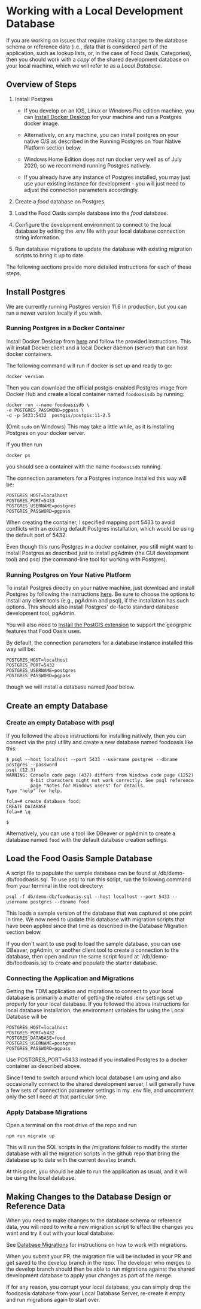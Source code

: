 # Working with a Local Development Database

If you are working on issues that require making changes to the database schema or reference data (i.e., data that is considered part of the application, such as lookup lists, or, in the case of Food Oasis, Categories),
then you should work with a _copy_ of the shared development database on your local machine, which we will refer to as a _Local Database_.

## Overview of Steps

1.  Install Postgres

    - If you develop on an IOS, Linux or Windows Pro edition machine, you can [Install Docker Desktop](https://www.docker.com/get-started) for your machine and run a Postgres docker image.

    - Alternatively, on any machine, you can install postgres on your native O/S as described in the Running Postgres on Your Native Platform section below.

    - Windows Home Edition does not run docker very well as of July 2020, so we recommend running Postgres natively.

    - If you already have any instance of Postgres installed, you may just use your existing instance for development - you will just need to adjust the connection parameters accordingly.

2.  Create a _food_ database on Postgres
3.  Load the Food Oasis sample database into the _food_ database.

4.  Configure the development environment to connect to the local database by editing the .env file with your local database connection string information.

5.  Run database migrations to update the database with existing migration scripts to bring it up to date.

The following sections provide more detailed instructions for each of these steps.

## Install Postgres

We are currently running Postgres version 11.6 in production, but you can run a newer version locally if you wish.

### Running Postgres in a Docker Container

Install Docker Desktop from [here](https://www.docker.com/get-started) and follow the provided instructions. This will install Docker client and a local Docker daemon (server) that can host docker containers.

The following command will run if docker is set up and ready to go:

```
docker version
```

Then you can download the official postgis-enabled Postgres image from Docker Hub and create a local container named `foodoasisdb` by running:

```
docker run --name foodoasisdb \
-e POSTGRES_PASSWORD=pgpass \
-d -p 5433:5432  postgis/postgis:11-2.5
```

(Omit `sudo` on Windows)
This may take a little while, as it is installing Postgres on your docker server.

If you then run

```
docker ps
```

you should see a container with the name `foodoasisdb` running.

The connection parameters for a Postgres instance installed this way will be:

```
POSTGRES_HOST=localhost
POSTGRES_PORT=5433
POSTGRES_USERNAME=postgres
POSTGRES_PASSWORD=pgpass
```

When creating the container, I specified mapping port 5433 to avoid conflicts with an existing default Postgres installation, which would be using the default port of 5432.

Even though this runs Postgres in a docker container, you still might want to install Postgres as described just to install pgAdmin (the GUI development tool) and psql (the command-line tool for working with Postgres).

### Running Postgres on Your Native Platform

To install Postgres directly on your native machine, just download and install Postgres by following the instructions [here](https://www.postgresql.org/download/). Be sure to choose the options to install any client tools (e.g., pgAdmin and psql), if the installation has such options. This should also install Postgres' de-facto standard database development tool, pgAdmin.

You will also need to [Install the PostGIS extension](https://postgis.net/install/) to support the geogrphic features that Food Oasis uses.

By default, the connection parameters for a database instance installed this way will be:

```
POSTGRES_HOST=localhost
POSTGRES_PORT=5432
POSTGRES_USERNAME=postgres
POSTGRES_PASSWORD=pgpass
```

though we will install a database named _food_ below.

## Create an empty Database

### Create an empty Database with psql

If you followed the above instructions for installing natively, then you can connect via the psql utility and create a new database named foodoasis like this:

```
$ psql --host localhost --port 5433 --username postgres --dbname postgres --password
psql (12.3)
WARNING: Console code page (437) differs from Windows code page (1252)
         8-bit characters might not work correctly. See psql reference
         page "Notes for Windows users" for details.
Type "help" for help.

fola=# create database food;
CREATE DATABASE
fola=# \q

$
```

Alternatively, you can use a tool like DBeaver or pgAdmin to create a database named `food` with the default database creation settings.

## Load the Food Oasis Sample Database

A script file to populate the sample database can be found at /db/demo-db/foodoasis.sql. To use psql to run this script, run the following command from your terminal in the root directory:

```
psql -f db/demo-db/foodoasis.sql --host localhost --port 5433 --username postgres --dbname food
```

This loads a sample version of the database that was captured at one point in time. We now need to update this database with migration scripts that have been applied since that time as described in the
Database Migration section below.

If you don't want to use psql to load the sample database, you can use DBeaver, pgAdmin, or another client tool to create a connection to the database, then open and run the same script found at `/db/demo-db/foodoasis.sql to create and populate the starter database.

### Connecting the Application and Migrations

Getting the TDM application and migrations to connect to your local database is primarily a matter of getting the related .env settings set up properly for your local database. If you followed the above instructions for local database installation, the environment variables for using the Local Database will be

```
POSTGRES_HOST=localhost
POSTGRES_PORT=5432
POSTGRES_DATABASE=food
POSTGRES_USERNAME=postgres
POSTGRES_PASSWORD=pgpass
```

Use POSTGRES_PORT=5433 instead if you installed Postgres to a docker container as described above.

Since I tend to switch around which local database I am using and also occasionally connect to the shared development server, I will generally have a few sets of connection parameter settings in my .env file, and uncomment only the set I need at that particular time.

### Apply Database Migrations

Open a terminal on the root drive of the repo and run

```
npm run migrate up
```

This will run the SQL scripts in the /migrations folder to modify the starter database with all the migration scripts in the github repo that bring the database up to date with the current `develop` branch.

At this point, you should be able to run the application as usual, and it will be using the local database.

## Making Changes to the Database Design or Reference Data

When you need to make changes to the database schema or reference data, you will need to write a new
migration script to effect the changes you want and try it out with your local database.

See [Database Migrations](/doc/migrations.md) for instructions on how to work with migrations.

When you submit your PR, the migration file will be included in your PR and get saved to the develop branch in the repo. The developer who merges to the develop branch should then be able to run migrations against the shared development database to apply your changes as part of the merge.

If for any reason, you corrupt your local database, you can simply drop the foodoasis database from your Local Database Server, re-create it empty and run migrations again to start over.

